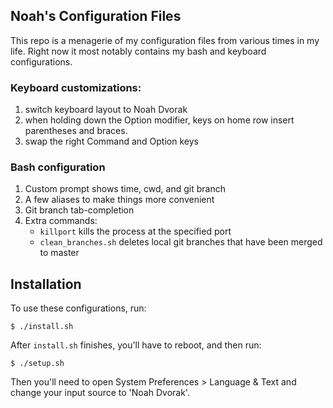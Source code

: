 Noah's Configuration Files
--------------------------

This repo is a menagerie of my configuration files from various times in my life.  Right now it most notably contains my bash and keyboard configurations.

### Keyboard customizations:

 1. switch keyboard layout to Noah Dvorak
 2. when holding down the Option modifier, keys on home row insert parentheses and braces.
 3. swap the right Command and Option keys

### Bash configuration

 1. Custom prompt shows time, cwd, and git branch
 2. A few aliases to make things more convenient
 3. Git branch tab-completion
 4. Extra commands:
     - `killport` kills the process at the specified port
     - `clean_branches.sh` deletes local git branches that have been merged to master

## Installation

To use these configurations, run:

    $ ./install.sh

After `install.sh` finishes, you'll have to reboot, and then run:

    $ ./setup.sh

Then you'll need to open System Preferences > Language & Text and change your input source to 'Noah Dvorak'.
